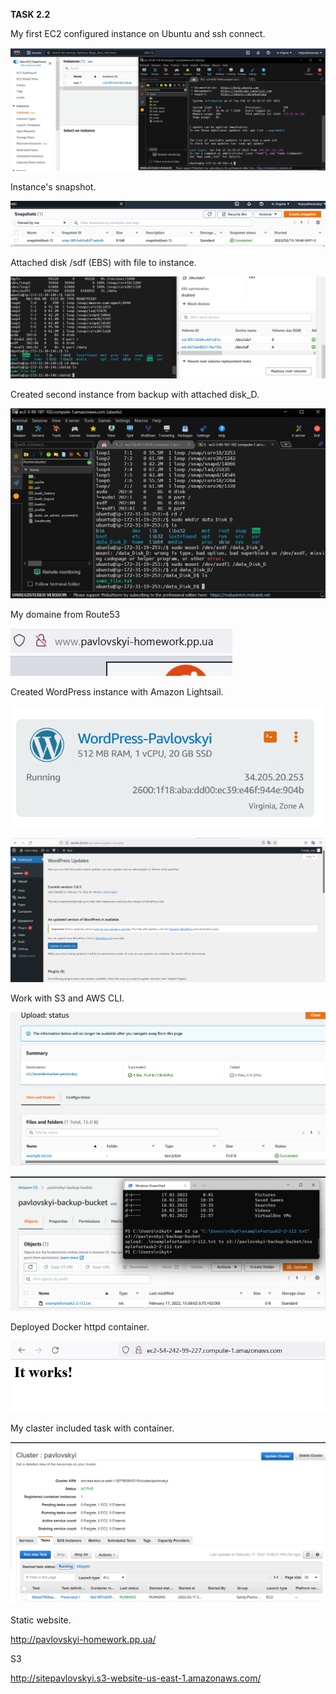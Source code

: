 **TASK 2.2**

My first EC2 configured instance on Ubuntu and ssh connect.

![](https://github.com/nikyta384/DevOps_online_Dnipro_2022Q1Q2/blob/develop/m1/task2.2/%D0%A1%D0%BD%D0%B8%D0%BC%D0%BE%D0%BA%20%D1%8D%D0%BA%D1%80%D0%B0%D0%BD%D0%B0%202022-02-15%20183723.png)

Instance's snapshot.

![](https://github.com/nikyta384/DevOps_online_Dnipro_2022Q1Q2/blob/develop/m1/task2.2/%D0%A1%D0%BD%D0%B8%D0%BC%D0%BE%D0%BA%20%D1%8D%D0%BA%D1%80%D0%B0%D0%BD%D0%B0%202022-02-15%20200726.png)

Attached  disk /sdf (EBS) with file to instance.

![](https://github.com/nikyta384/DevOps_online_Dnipro_2022Q1Q2/blob/develop/m1/task2.2/%D0%A1%D0%BD%D0%B8%D0%BC%D0%BE%D0%BA%20%D1%8D%D0%BA%D1%80%D0%B0%D0%BD%D0%B0%202022-02-15%20222851.png)

Created second instance from backup with attached disk_D.

![](https://github.com/nikyta384/DevOps_online_Dnipro_2022Q1Q2/blob/develop/m1/task2.2/%D0%A1%D0%BD%D0%B8%D0%BC%D0%BE%D0%BA%20%D1%8D%D0%BA%D1%80%D0%B0%D0%BD%D0%B0%202022-02-15%20230200.png)

My domaine from Route53

![](https://github.com/nikyta384/DevOps_online_Dnipro_2022Q1Q2/blob/develop/m1/task2.2/%D0%A1%D0%BD%D0%B8%D0%BC%D0%BE%D0%BA%20%D1%8D%D0%BA%D1%80%D0%B0%D0%BD%D0%B0%202022-02-16%20152907.png)

Created WordPress instance with Amazon Lightsail.

![](https://github.com/nikyta384/DevOps_online_Dnipro_2022Q1Q2/blob/develop/m1/task2.2/%D0%A1%D0%BD%D0%B8%D0%BC%D0%BE%D0%BA%20%D1%8D%D0%BA%D1%80%D0%B0%D0%BD%D0%B0%202022-02-16%20155628.png)

![](https://github.com/nikyta384/DevOps_online_Dnipro_2022Q1Q2/blob/develop/m1/task2.2/%D0%A1%D0%BD%D0%B8%D0%BC%D0%BE%D0%BA%20%D1%8D%D0%BA%D1%80%D0%B0%D0%BD%D0%B0%202022-02-16%20155705.png)

Work with S3 and AWS CLI.

![](https://github.com/nikyta384/DevOps_online_Dnipro_2022Q1Q2/blob/develop/m1/task2.2/%D0%A1%D0%BD%D0%B8%D0%BC%D0%BE%D0%BA%20%D1%8D%D0%BA%D1%80%D0%B0%D0%BD%D0%B0%202022-02-16%20160920.png)

![](https://github.com/nikyta384/DevOps_online_Dnipro_2022Q1Q2/blob/develop/m1/task2.2/%D0%A1%D0%BD%D0%B8%D0%BC%D0%BE%D0%BA%20%D1%8D%D0%BA%D1%80%D0%B0%D0%BD%D0%B0%202022-02-17%20155906.png)

Deployed Docker httpd container.

![](https://github.com/nikyta384/DevOps_online_Dnipro_2022Q1Q2/blob/develop/m1/task2.2/%D0%A1%D0%BD%D0%B8%D0%BC%D0%BE%D0%BA%20%D1%8D%D0%BA%D1%80%D0%B0%D0%BD%D0%B0%202022-02-17%20221052.png)

My claster included task with container.

![](https://github.com/nikyta384/DevOps_online_Dnipro_2022Q1Q2/blob/develop/m1/task2.2/%D0%A1%D0%BD%D0%B8%D0%BC%D0%BE%D0%BA%20%D1%8D%D0%BA%D1%80%D0%B0%D0%BD%D0%B0%202022-02-17%20221023.png)

Static website.

http://pavlovskyi-homework.pp.ua/

S3 

http://sitepavlovskyi.s3-website-us-east-1.amazonaws.com/
